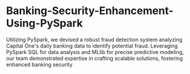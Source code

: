 # Banking-Security-Enhancement-Using-PySpark
Utilizing PySpark, we devised a robust fraud detection system analyzing Capital One's daily banking data to identify potential fraud. Leveraging PySpark SQL for data analysis and MLlib for precise predictive modeling, our team demonstrated expertise in crafting scalable solutions, fostering enhanced banking security
